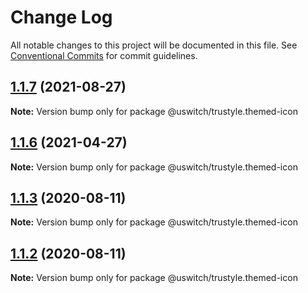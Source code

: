 # Change Log

All notable changes to this project will be documented in this file.
See [Conventional Commits](https://conventionalcommits.org) for commit guidelines.

## [1.1.7](https://github.com/uswitch/trustyle/compare/@uswitch/trustyle.themed-icon@1.1.6...@uswitch/trustyle.themed-icon@1.1.7) (2021-08-27)

**Note:** Version bump only for package @uswitch/trustyle.themed-icon





## [1.1.6](https://github.com/uswitch/trustyle/compare/@uswitch/trustyle.themed-icon@1.1.5...@uswitch/trustyle.themed-icon@1.1.6) (2021-04-27)

**Note:** Version bump only for package @uswitch/trustyle.themed-icon





## [1.1.3](https://github.com/uswitch/trustyle/compare/@uswitch/trustyle.themed-icon@1.1.2...@uswitch/trustyle.themed-icon@1.1.3) (2020-08-11)

**Note:** Version bump only for package @uswitch/trustyle.themed-icon





## [1.1.2](https://github.com/uswitch/trustyle/compare/@uswitch/trustyle.themed-icon@1.1.0...@uswitch/trustyle.themed-icon@1.1.2) (2020-08-11)

**Note:** Version bump only for package @uswitch/trustyle.themed-icon
